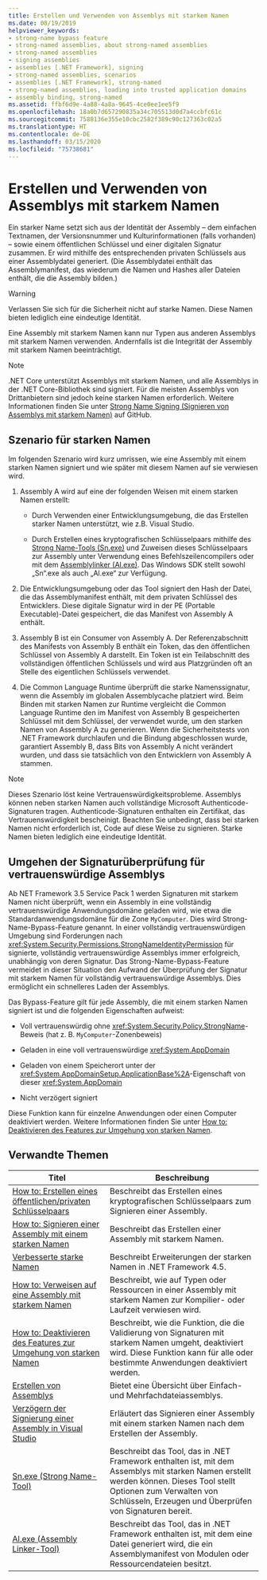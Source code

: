 ```yaml
---
title: Erstellen und Verwenden von Assemblys mit starkem Namen
ms.date: 08/19/2019
helpviewer_keywords:
- strong-name bypass feature
- strong-named assemblies, about strong-named assemblies
- strong-named assemblies
- signing assemblies
- assemblies [.NET Framework], signing
- strong-named assemblies, scenarios
- assemblies [.NET Framework], strong-named
- strong-named assemblies, loading into trusted application domains
- assembly binding, strong-named
ms.assetid: ffbf6d9e-4a88-4a8a-9645-4ce0ee1ee5f9
ms.openlocfilehash: 18a0b7d657290835a34c705513d0d7a4ccbfc61c
ms.sourcegitcommit: 7588136e355e10cbc2582f389c90c127363c02a5
ms.translationtype: HT
ms.contentlocale: de-DE
ms.lasthandoff: 03/15/2020
ms.locfileid: "75738681"
---
```

# <a name="create-and-use-strong-named-assemblies"></a>Erstellen und Verwenden von Assemblys mit starkem Namen

Ein starker Name setzt sich aus der Identität der Assembly – dem einfachen Textnamen, der Versionsnummer und Kulturinformationen (falls vorhanden) – sowie einem öffentlichen Schlüssel und einer digitalen Signatur zusammen. Er wird mithilfe des entsprechenden privaten Schlüssels aus einer Assemblydatei generiert. (Die Assemblydatei enthält das Assemblymanifest, das wiederum die Namen und Hashes aller Dateien enthält, die die Assembly bilden.)

> [!WARNING]
> Verlassen Sie sich für die Sicherheit nicht auf starke Namen. Diese Namen bieten lediglich eine eindeutige Identität.

Eine Assembly mit starkem Namen kann nur Typen aus anderen Assemblys mit starkem Namen verwenden. Andernfalls ist die Integrität der Assembly mit starkem Namen beeinträchtigt.

> [!NOTE]
> .NET Core unterstützt Assemblys mit starkem Namen, und alle Assemblys in der .NET Core-Bibliothek sind signiert. Für die meisten Assemblys von Drittanbietern sind jedoch keine starken Namen erforderlich. Weitere Informationen finden Sie unter [Strong Name Signing (Signieren von Assemblys mit starkem Namen)](https://github.com/dotnet/runtime/blob/master/docs/project/strong-name-signing.md) auf GitHub.

## <a name="strong-name-scenario"></a>Szenario für starken Namen

Im folgenden Szenario wird kurz umrissen, wie eine Assembly mit einem starken Namen signiert und wie später mit diesem Namen auf sie verwiesen wird.

1. Assembly A wird auf eine der folgenden Weisen mit einem starken Namen erstellt:

    - Durch Verwenden einer Entwicklungsumgebung, die das Erstellen starker Namen unterstützt, wie z.B. Visual Studio.

    - Durch Erstellen eines kryptografischen Schlüsselpaars mithilfe des [Strong Name-Tools (Sn.exe)](../../framework/tools/sn-exe-strong-name-tool.md) und Zuweisen dieses Schlüsselpaars zur Assembly unter Verwendung eines Befehlszeilencompilers oder mit dem [Assemblylinker (Al.exe)](../../framework/tools/al-exe-assembly-linker.md). Das Windows SDK stellt sowohl „Sn“.exe als auch „Al.exe“ zur Verfügung.

2. Die Entwicklungsumgebung oder das Tool signiert den Hash der Datei, die das Assemblymanifest enthält, mit dem privaten Schlüssel des Entwicklers. Diese digitale Signatur wird in der PE (Portable Executable)-Datei gespeichert, die das Manifest von Assembly A enthält.

3. Assembly B ist ein Consumer von Assembly A. Der Referenzabschnitt des Manifests von Assembly B enthält ein Token, das den öffentlichen Schlüssel von Assembly A darstellt. Ein Token ist ein Teilabschnitt des vollständigen öffentlichen Schlüssels und wird aus Platzgründen oft an Stelle des eigentlichen Schlüssels verwendet.

4. Die Common Language Runtime überprüft die starke Namenssignatur, wenn die Assembly im globalen Assemblycache platziert wird. Beim Binden mit starken Namen zur Runtime vergleicht die Common Language Runtime den im Manifest von Assembly B gespeicherten Schlüssel mit dem Schlüssel, der verwendet wurde, um den starken Namen von Assembly A zu generieren. Wenn die Sicherheitstests von .NET Framework durchlaufen und die Bindung abgeschlossen wurde, garantiert Assembly B, dass Bits von Assembly A nicht verändert wurden, und dass sie tatsächlich von den Entwicklern von Assembly A stammen.

> [!NOTE]
> Dieses Szenario löst keine Vertrauenswürdigkeitsprobleme. Assemblys können neben starken Namen auch vollständige Microsoft Authenticode-Signaturen tragen. Authenticode-Signaturen enthalten ein Zertifikat, das Vertrauenswürdigkeit bescheinigt. Beachten Sie unbedingt, dass bei starken Namen nicht erforderlich ist, Code auf diese Weise zu signieren. Starke Namen bieten lediglich eine eindeutige Identität.

## <a name="bypass-signature-verification-of-trusted-assemblies"></a>Umgehen der Signaturüberprüfung für vertrauenswürdige Assemblys

Ab NET Framework 3.5 Service Pack 1 werden Signaturen mit starkem Namen nicht überprüft, wenn ein Assembly in eine vollständig vertrauenswürdige Anwendungsdomäne geladen wird, wie etwa die Standardanwendungsdomäne für die Zone `MyComputer`. Dies wird Strong-Name-Bypass-Feature genannt. In einer vollständig vertrauenswürdigen Umgebung sind Forderungen nach <xref:System.Security.Permissions.StrongNameIdentityPermission> für signierte, vollständig vertrauenswürdige Assemblys immer erfolgreich, unabhängig von deren Signatur. Das Strong-Name-Bypass-Feature vermeidet in dieser Situation den Aufwand der Überprüfung der Signatur mit starkem Namen für vollständig vertrauenswürdige Assemblys. Dies ermöglicht ein schnelleres Laden der Assemblys.

Das Bypass-Feature gilt für jede Assembly, die mit einem starken Namen signiert ist und die folgenden Eigenschaften aufweist:

- Voll vertrauenswürdig ohne <xref:System.Security.Policy.StrongName>-Beweis (hat z. B. `MyComputer`-Zonenbeweis)

- Geladen in eine voll vertrauenswürdige <xref:System.AppDomain>

- Geladen von einem Speicherort unter der <xref:System.AppDomainSetup.ApplicationBase%2A>-Eigenschaft von dieser <xref:System.AppDomain>

- Nicht verzögert signiert

Diese Funktion kann für einzelne Anwendungen oder einen Computer deaktiviert werden. Weitere Informationen finden Sie unter [How to: Deaktivieren des Features zur Umgehung von starken Namen](disable-strong-name-bypass-feature.md).

## <a name="related-topics"></a>Verwandte Themen

|Titel|Beschreibung|
|-----------|-----------------|
|[How to: Erstellen eines öffentlichen/privaten Schlüsselpaars](create-public-private-key-pair.md)|Beschreibt das Erstellen eines kryptografischen Schlüsselpaars zum Signieren einer Assembly.|
|[How to: Signieren einer Assembly mit einem starken Namen](sign-strong-name.md)|Beschreibt das Erstellen einer Assembly mit starkem Namen.|
|[Verbesserte starke Namen](enhanced-strong-naming.md)|Beschreibt Erweiterungen der starken Namen in .NET Framework 4.5.|
|[How to: Verweisen auf eine Assembly mit starkem Namen](reference-strong-named.md)|Beschreibt, wie auf Typen oder Ressourcen in einer Assembly mit starkem Namen zur Kompilier- oder Laufzeit verwiesen wird.|
|[How to: Deaktivieren des Features zur Umgehung von starken Namen](disable-strong-name-bypass-feature.md)|Beschreibt, wie die Funktion, die die Validierung von Signaturen mit starkem Namen umgeht, deaktiviert wird. Diese Funktion kann für alle oder bestimmte Anwendungen deaktiviert werden.|
|[Erstellen von Assemblys](create.md)|Bietet eine Übersicht über Einfach- und Mehrfachdateiassemblys.|
|[Verzögern der Signierung einer Assembly in Visual Studio](/visualstudio/ide/managing-assembly-and-manifest-signing#how-to-sign-an-assembly-in-visual-studio)|Erläutert das Signieren einer Assembly mit einem starken Namen nach dem Erstellen der Assembly.|
|[Sn.exe (Strong Name-Tool)](../../framework/tools/sn-exe-strong-name-tool.md)|Beschreibt das Tool, das in .NET Framework enthalten ist, mit dem Assemblys mit starken Namen erstellt werden können. Dieses Tool stellt Optionen zum Verwalten von Schlüsseln, Erzeugen und Überprüfen von Signaturen bereit.|
|[Al.exe (Assembly Linker-Tool)](../../framework/tools/al-exe-assembly-linker.md)|Beschreibt das Tool, das in .NET Framework enthalten ist, mit dem eine Datei generiert wird, die ein Assemblymanifest von Modulen oder Ressourcendateien besitzt.|
